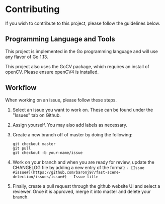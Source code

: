 # Contributing

If you wish to contribute to this project, please follow the guidelines below.

## Programming Language and Tools

This project is implemented in the Go programming language and will use any flavor of Go 1.13.

This project also uses the GoCV package, which requires an install of openCV. Please ensure openCV4 is installed.

## Workflow

When working on an issue, please follow these steps.

1. Select an issue you want to work on. These can be found under the "Issues" tab on Github.

1. Assign yourself. You may also add labels as necessary.

1. Create a new branch off of master by doing the following:
    ```
    git checkout master
    git pull
    git checkout -b your-name/issue
    ```

1. Work on your branch and when you are ready for review, update the CHANGELOG file by adding a new entry of the format:
    `- [Issue #issue#](https://github.com/baronj97/fast-scene-detection/issues/issue#) - Issue title`

1. Finally, create a pull request through the github website UI and select a reviewer. Once it is approved, merge it into master and delete your branch.

